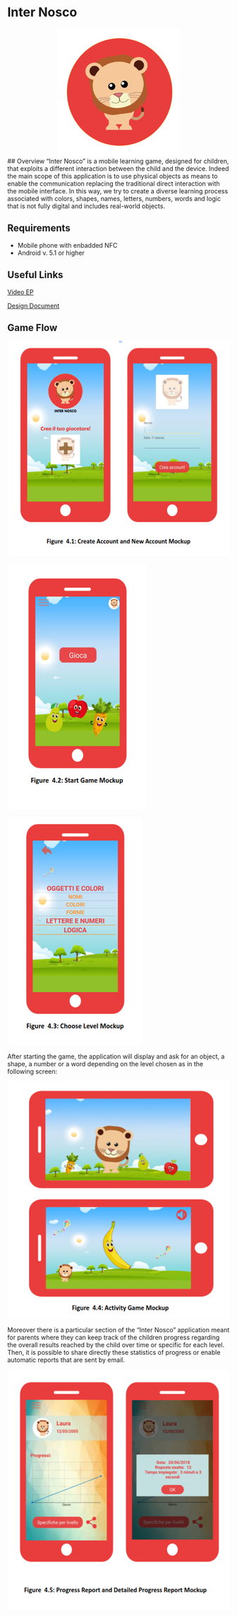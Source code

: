 # Inter Nosco
<div style="text-align:center"><img src="/pictures/logo.png" /></div>
## Overview
“Inter Nosco” is a mobile learning game, designed for children, that exploits a different interaction between the child and the device. Indeed the main scope of this application is to use physical objects as means to enable the communication replacing the traditional direct interaction with the mobile interface. In this way, we try to create a diverse learning process associated with colors, shapes, names, letters, numbers, words and logic that is not fully digital and includes real-world objects.

## Requirements
* Mobile phone with enbadded NFC
* Android v. 5.1 or higher

## Useful Links

[Video EP](https://drive.google.com/drive/folders/1sW8XUwKuzR86nOaMlEbvCsfDm97Oaea9)

[Design Document](https://drive.google.com/drive/folders/1ifgHRE_jzJZmy5mfWXog_N7ZompfZEBU)

## Game Flow
![Screen1](/pictures/screen1.png)

![Screen2](/pictures/screen2.png) 

![Screen3](/pictures/screen3.png)

After starting the game, the application will display and ask for an object, a shape, a number or a word depending on the level chosen as in the following screen:

![Screen4](/pictures/screen4.png)

Moreover there is a particular section of the “Inter Nosco” application meant for parents where they can keep track of the children progress regarding the overall results reached by the child over time or specific for each level. Then, it is possible to share directly these statistics of progress or enable automatic reports that are sent by email. 

![Screen5](/pictures/screen5.png)

